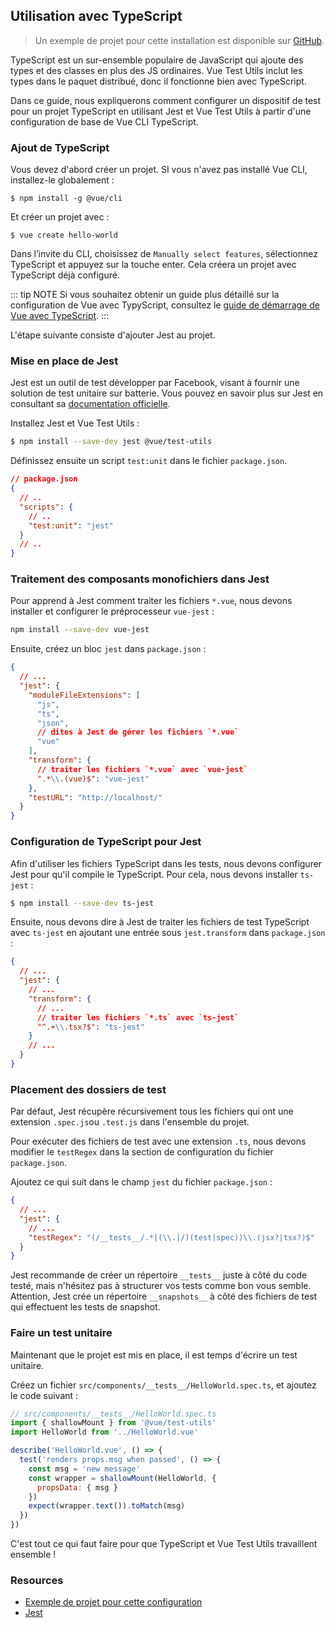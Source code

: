 ## Utilisation avec TypeScript

> Un exemple de projet pour cette installation est disponible sur [GitHub](https://github.com/vuejs/vue-test-utils-typescript-example).

TypeScript est un sur-ensemble populaire de JavaScript qui ajoute des types et des classes en plus des JS ordinaires. Vue Test Utils inclut les types dans le paquet distribué, donc il fonctionne bien avec TypeScript.

Dans ce guide, nous expliquerons comment configurer un dispositif de test pour un projet TypeScript en utilisant Jest et Vue Test Utils à partir d'une configuration de base de Vue CLI TypeScript.

### Ajout de TypeScript

Vous devez d'abord créer un projet. SI vous n'avez pas installé Vue CLI, installez-le globalement :

```shell
$ npm install -g @vue/cli
```

Et créer un projet avec :

```shell
$ vue create hello-world
```

Dans l’invite du CLI, choisissez de `Manually select features`, sélectionnez TypeScript et appuyez sur la touche enter. Cela créera un projet avec TypeScript déjà configuré.

::: tip NOTE
Si vous souhaitez obtenir un guide plus détaillé sur la configuration de Vue avec TypyScript, consultez le [guide de démarrage de Vue avec TypeScript](https://github.com/Microsoft/TypeScript-Vue-Starter).
:::

L'étape suivante consiste d'ajouter Jest au projet.

### Mise en place de Jest

Jest est un outil de test développer par Facebook, visant à fournir une solution de test unitaire sur batterie. Vous pouvez en savoir plus sur Jest en consultant sa [documentation officielle](https://jestjs.io/).

Installez Jest et Vue Test Utils :

```bash
$ npm install --save-dev jest @vue/test-utils
```

Définissez ensuite un script `test:unit` dans le fichier `package.json`.

```json
// package.json
{
  // ..
  "scripts": {
    // ..
    "test:unit": "jest"
  }
  // ..
}
```

### Traitement des composants monofichiers dans Jest

Pour apprend à Jest comment traiter les fichiers `*.vue`, nous devons installer et configurer le préprocesseur `vue-jest` :

```bash
npm install --save-dev vue-jest
```

Ensuite, créez un bloc `jest` dans `package.json` :

```json
{
  // ...
  "jest": {
    "moduleFileExtensions": [
      "js",
      "ts",
      "json",
      // dites à Jest de gérer les fichiers `*.vue`
      "vue"
    ],
    "transform": {
      // traiter les fichiers `*.vue` avec `vue-jest`
      ".*\\.(vue)$": "vue-jest"
    },
    "testURL": "http://localhost/"
  }
}
```

### Configuration de TypeScript pour Jest

Afin d'utiliser les fichiers TypeScript dans les tests, nous devons configurer Jest pour qu'il compile le TypeScript. Pour cela, nous devons installer `ts-jest` :

```bash
$ npm install --save-dev ts-jest
```

Ensuite, nous devons dire à Jest de traiter les fichiers de test TypeScript avec `ts-jest` en ajoutant une entrée sous `jest.transform` dans `package.json` :

```json
{
  // ...
  "jest": {
    // ...
    "transform": {
      // ...
      // traiter les fichiers `*.ts` avec `ts-jest`
      "^.+\\.tsx?$": "ts-jest"
    }
    // ...
  }
}
```

### Placement des dossiers de test

Par défaut, Jest récupère récursivement tous les fichiers qui ont une extension `.spec.js`ou `.test.js` dans l'ensemble du projet.

Pour exécuter des fichiers de test avec une extension `.ts`, nous devons modifier le `testRegex` dans la section de configuration du fichier `package.json`.

Ajoutez ce qui suit dans le champ `jest` du fichier `package.json` :

```json
{
  // ...
  "jest": {
    // ...
    "testRegex": "(/__tests__/.*|(\\.|/)(test|spec))\\.(jsx?|tsx?)$"
  }
}
```

Jest recommande de créer un répertoire `__tests__` juste à côté du code testé, mais n'hésitez pas à structurer vos tests comme bon vous semble. Attention, Jest crée un répertoire `__snapshots__` à côté des fichiers de test qui effectuent les tests de snapshot.

### Faire un test unitaire

Maintenant que le projet est mis en place, il est temps d'écrire un test unitaire.

Créez un fichier `src/components/__tests__/HelloWorld.spec.ts`, et ajoutez le code suivant :

```js
// src/components/__tests__/HelloWorld.spec.ts
import { shallowMount } from '@vue/test-utils'
import HelloWorld from '../HelloWorld.vue'

describe('HelloWorld.vue', () => {
  test('renders props.msg when passed', () => {
    const msg = 'new message'
    const wrapper = shallowMount(HelloWorld, {
      propsData: { msg }
    })
    expect(wrapper.text()).toMatch(msg)
  })
})
```

C'est tout ce qui faut faire pour que TypeScript et Vue Test Utils travaillent ensemble !

### Resources

- [Exemple de projet pour cette configuration](https://github.com/vuejs/vue-test-utils-typescript-example)
- [Jest](https://jestjs.io/)
